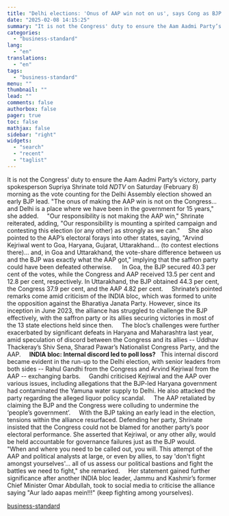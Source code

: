 ```yaml
---
title: "Delhi elections: 'Onus of AAP win not on us', says Cong as BJP leads polls"
date: "2025-02-08 14:15:25"
summary: "It is not the Congress' duty to ensure the Aam Aadmi Party’s victory, party spokesperson Supriya Shrinate told NDTV on Saturday (February 8) morning as the vote counting for the Delhi Assembly election showed an early BJP lead. \"The onus of making the AAP win is not on the Congress......"
categories:
  - "business-standard"
lang:
  - "en"
translations:
  - "en"
tags:
  - "business-standard"
menu: ""
thumbnail: ""
lead: ""
comments: false
authorbox: false
pager: true
toc: false
mathjax: false
sidebar: "right"
widgets:
  - "search"
  - "recent"
  - "taglist"
---
```


It is not the Congress' duty to ensure the Aam Aadmi Party’s victory, party spokesperson Supriya Shrinate told *NDTV* on Saturday (February 8) morning as the vote counting for the Delhi Assembly election showed an early BJP lead. "The onus of making the AAP win is not on the Congress... and Delhi is a place where we have been in the government for 15 years," she added.  
 
"Our responsibility is not making the AAP win," Shrinate reiterated, adding, "Our responsibility is mounting a spirited campaign and contesting this election (or any other) as strongly as we can."  
 
She also pointed to the AAP’s electoral forays into other states, saying, "Arvind Kejriwal went to Goa, Haryana, Gujarat, Uttarakhand... (to contest elections there)... and, in Goa and Uttarakhand, the vote-share difference between us and the BJP was exactly what the AAP got," implying that the saffron party could have been defeated otherwise.   
 
In Goa, the BJP secured 40.3 per cent of the votes, while the Congress and AAP received 13.5 per cent and 12.8 per cent, respectively. In Uttarakhand, the BJP obtained 44.3 per cent, the Congress 37.9 per cent, and the AAP 4.82 per cent.  
 
Shrinate’s pointed remarks come amid criticism of the INDIA bloc, which was formed to unite the opposition against the Bharatiya Janata Party. However, since its inception in June 2023, the alliance has struggled to challenge the BJP effectively, with the saffron party or its allies securing victories in most of the 13 state elections held since then.  
 
The bloc’s challenges were further exacerbated by significant defeats in Haryana and Maharashtra last year, amid speculation of discord between the Congress and its allies -- Uddhav Thackeray’s Shiv Sena, Sharad Pawar’s Nationalist Congress Party, and the AAP.  
 
**INDIA bloc: Internal discord led to poll loss?**
 
This internal discord became evident in the run-up to the Delhi election, with senior leaders from both sides -- Rahul Gandhi from the Congress and Arvind Kejriwal from the AAP -- exchanging barbs.  
 
Gandhi criticised Kejriwal and the AAP over various issues, including allegations that the BJP-led Haryana government had contaminated the Yamuna water supply to Delhi. He also attacked the party regarding the alleged liquor policy scandal.  
 
The AAP retaliated by claiming the BJP and the Congress were colluding to undermine the ‘people’s government’.  
 
With the BJP taking an early lead in the election, tensions within the alliance resurfaced. Defending her party, Shrinate insisted that the Congress could not be blamed for another party’s poor electoral performance. She asserted that Kejriwal, or any other ally, would be held accountable for governance failures just as the BJP would.  
 
"When and where you need to be called out, you will. This attempt of the AAP and political analysts at large, or even by allies, to say 'don't fight amongst yourselves'... all of us assess our political bastions and fight the battles we need to fight," she remarked.  
 
Her statement gained further significance after another INDIA bloc leader, Jammu and Kashmir’s former Chief Minister Omar Abdullah, took to social media to criticise the alliance saying "Aur lado aapas mein!!!" (keep fighting among yourselves).

[business-standard](https://www.business-standard.com/elections/delhi-elections/delhi-election-result-2025-congress-aap-india-bloc-discord-bjp-poll-win-125020800467_1.html)
